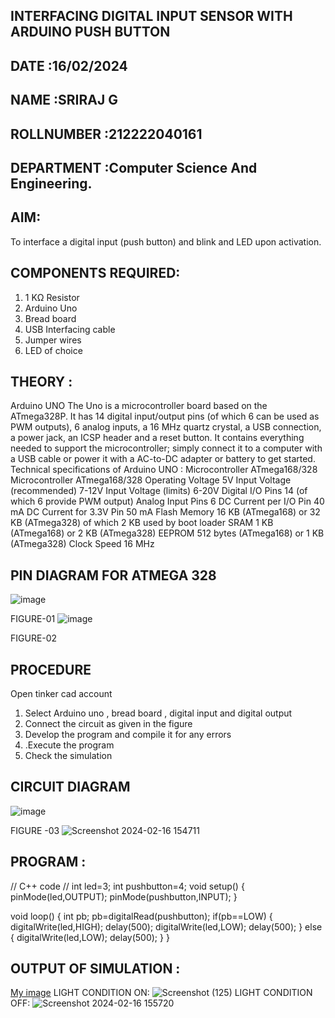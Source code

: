 ## INTERFACING DIGITAL INPUT SENSOR WITH ARDUINO PUSH BUTTON
## DATE :16/02/2024
## NAME :SRIRAJ G																		             
## ROLLNUMBER :212222040161
## DEPARTMENT :Computer Science And Engineering.


## AIM:
To interface a digital input (push button) and blink and LED upon activation.
## COMPONENTS REQUIRED:
1.	1 KΩ Resistor 
2.	Arduino Uno 
3.	Bread board 
4.	USB Interfacing cable 
5.	Jumper wires 
6.	LED of choice 
## THEORY :
Arduino UNO
 	  The Uno is a microcontroller board based on the ATmega328P. It has 14 digital input/output pins (of which 6 can be used as PWM outputs), 6 analog inputs, a 16 MHz quartz crystal, a USB connection, a power jack, an ICSP header and a reset button. It contains everything needed to support the microcontroller; simply connect it to a computer with a USB cable or power it with a AC-to-DC adapter or battery to get started.
	Technical specifications of Arduino UNO :
Microcontroller	ATmega168/328
Microcontroller	ATmega168/328
Operating Voltage	5V
Input Voltage (recommended)	7-12V
Input Voltage (limits)	6-20V
Digital I/O Pins	14 (of which 6 provide PWM output)
Analog Input Pins	6
DC Current per I/O Pin	40 mA
DC Current for 3.3V Pin	50 mA
Flash Memory	16 KB (ATmega168) or 32 KB (ATmega328) of which 2 KB used by boot loader
SRAM	1 KB (ATmega168) or 2 KB (ATmega328)
EEPROM	512 bytes (ATmega168) or 1 KB (ATmega328)
Clock Speed	16 MHz
## PIN DIAGRAM FOR ATMEGA 328
 
![image](https://user-images.githubusercontent.com/36288975/163530394-115baee4-7ed1-49fe-9cce-d7b625e11e85.png)

FIGURE-01
![image](https://user-images.githubusercontent.com/36288975/163530431-4d390e98-0942-42d8-95b8-f57d348e6ad8.png)

FIGURE-02
## PROCEDURE 
 Open tinker cad account 
1.	Select Arduino uno , bread board , digital input and digital output 
2.	Connect the circuit as given in the figure 
3.	Develop the program and compile it for any errors 
4.	 .Execute the program 
5.	Check the simulation 



## CIRCUIT DIAGRAM 


![image](https://user-images.githubusercontent.com/36288975/163530437-87a0afbd-b3c9-44ad-b907-5de63486fb9d.png)



FIGURE -03
![Screenshot 2024-02-16 154711](https://github.com/SRIRAJGURUNATHAN/-INTERFACING-DIGITAL-INPUT-SENSOR-WITH-ARDUINO-PUSH-BUTTON-/assets/119476758/3d28ef8f-519a-4276-9284-ba2983f1df60)




## PROGRAM :
// C++ code
//
int led=3;
int pushbutton=4;
void setup()
{
  pinMode(led,OUTPUT);
  pinMode(pushbutton,INPUT);
}

void loop()
{
  int pb;
  pb=digitalRead(pushbutton);
  if(pb==LOW)
  {
    digitalWrite(led,HIGH);
    delay(500);
    digitalWrite(led,LOW);
    delay(500);
  }
  else
  {
    digitalWrite(led,LOW);
    delay(500);
  }
}
 
 









 
 
 



## OUTPUT OF SIMULATION :

[My image](username.github.com/repository/img/image.jpg)
LIGHT CONDITION ON:
![Screenshot (125)](https://github.com/SRIRAJGURUNATHAN/-INTERFACING-DIGITAL-INPUT-SENSOR-WITH-ARDUINO-PUSH-BUTTON-/assets/119476758/f9851877-dc72-44e8-9b03-1cd2e39d70bd)
LIGHT CONDITION OFF:
![Screenshot 2024-02-16 155720](https://github.com/SRIRAJGURUNATHAN/-INTERFACING-DIGITAL-INPUT-SENSOR-WITH-ARDUINO-PUSH-BUTTON-/assets/119476758/ba868f52-0d6b-426f-b4f5-2428d9fe0a15)


